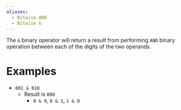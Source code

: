 ```yaml
---
aliases:
  - Bitwise AND
  - Bitwise &
---
```


The `&` binary operator will return a result from performing `AND` binary operation between each of the digits of the two operands.

# Examples

- `001 & 010`
	- Result is `000`
		- `0 & 0`, `0 & 1`, `1 & 0`
